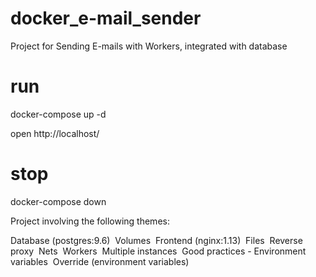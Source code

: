 # docker_e-mail_sender
Project for Sending E-mails with Workers, integrated with database

# run
docker-compose up -d     

open http://localhost/

# stop
docker-compose down

Project involving the following themes:

Database (postgres:9.6)&nbsp;
Volumes&nbsp;
Frontend (nginx:1.13)&nbsp;
Files&nbsp;
Reverse proxy&nbsp;
Nets&nbsp;
Workers&nbsp;
Multiple instances&nbsp;
Good practices - Environment variables&nbsp;
Override (environment variables)&nbsp;